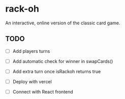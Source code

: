 # rack-oh

An interactive, online version of the classic card game.

## TODO
- [ ] Add players turns
- [ ] Add automatic check for winner in swapCards()
- [ ] Add extra turn once isRackoh returns true
- [ ] Deploy with vercel
- [ ] Connect with React frontend
 